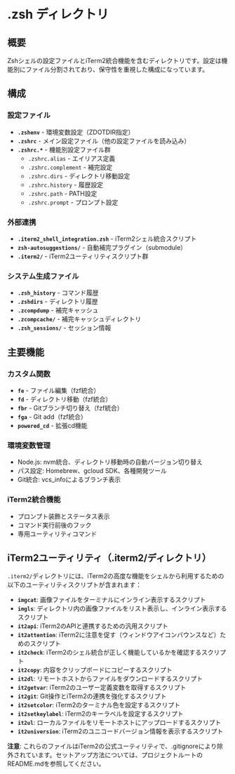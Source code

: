 # .zsh ディレクトリ

## 概要
Zshシェルの設定ファイルとiTerm2統合機能を含むディレクトリです。設定は機能別にファイル分割されており、保守性を重視した構成になっています。

## 構成

### 設定ファイル
- **`.zshenv`** - 環境変数設定（ZDOTDIR指定）
- **`.zshrc`** - メイン設定ファイル（他の設定ファイルを読み込み）
- **`.zshrc.*`** - 機能別設定ファイル群
  - `.zshrc.alias` - エイリアス定義
  - `.zshrc.complement` - 補完設定  
  - `.zshrc.dirs` - ディレクトリ移動設定
  - `.zshrc.history` - 履歴設定
  - `.zshrc.path` - PATH設定
  - `.zshrc.prompt` - プロンプト設定

### 外部連携
- **`.iterm2_shell_integration.zsh`** - iTerm2シェル統合スクリプト
- **`zsh-autosuggestions/`** - 自動補完プラグイン（submodule）
- **`.iterm2/`** - iTerm2ユーティリティスクリプト群

### システム生成ファイル
- **`.zsh_history`** - コマンド履歴
- **`.zshdirs`** - ディレクトリ履歴
- **`.zcompdump`** - 補完キャッシュ
- **`.zcompcache/`** - 補完キャッシュディレクトリ
- **`.zsh_sessions/`** - セッション情報

## 主要機能

### カスタム関数
- **`fe`** - ファイル編集（fzf統合）
- **`fd`** - ディレクトリ移動（fzf統合）  
- **`fbr`** - Gitブランチ切り替え（fzf統合）
- **`fga`** - Git add（fzf統合）
- **`powered_cd`** - 拡張cd機能

### 環境変数管理
- Node.js: nvm統合、ディレクトリ移動時の自動バージョン切り替え
- パス設定: Homebrew、gcloud SDK、各種開発ツール
- Git統合: vcs_infoによるブランチ表示

### iTerm2統合機能
- プロンプト装飾とステータス表示
- コマンド実行前後のフック
- 専用ユーティリティコマンド

## iTerm2ユーティリティ（.iterm2/ディレクトリ）

`.iterm2/`ディレクトリには、iTerm2の高度な機能をシェルから利用するための以下のユーティリティスクリプトが含まれます：

- **`imgcat`**: 画像ファイルをターミナルにインライン表示するスクリプト
- **`imgls`**: ディレクトリ内の画像ファイルをリスト表示し、インライン表示するスクリプト
- **`it2api`**: iTerm2のAPIと連携するための汎用スクリプト
- **`it2attention`**: iTerm2に注意を促す（ウィンドウアイコンバウンスなど）ためのスクリプト
- **`it2check`**: iTerm2のシェル統合が正しく機能しているかを確認するスクリプト
- **`it2copy`**: 内容をクリップボードにコピーするスクリプト
- **`it2dl`**: リモートホストからファイルをダウンロードするスクリプト
- **`it2getvar`**: iTerm2のユーザー定義変数を取得するスクリプト
- **`it2git`**: Git操作とiTerm2の連携を強化するスクリプト
- **`it2setcolor`**: iTerm2のターミナル色を設定するスクリプト
- **`it2setkeylabel`**: iTerm2のキーラベルを設定するスクリプト
- **`it2ul`**: ローカルファイルをリモートホストにアップロードするスクリプト
- **`it2universion`**: iTerm2のユニコードバージョン情報を表示するスクリプト

**注意**: これらのファイルはiTerm2の公式ユーティリティで、.gitignoreにより除外されています。セットアップ方法については、プロジェクトルートのREADME.mdを参照してください。